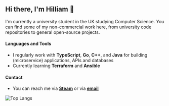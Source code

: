 ## Hi there, I'm Hilliam 👋

I'm currently a university student in the UK studying Computer Science.
You can find some of my non-commercial work here, from university code repositories to general open-source projects.

#### Languages and Tools
- I regularly work with **TypeScript**, **Go**, **C++**, and **Java** for building (microservice) applications, APIs and databases
- Currently learning **Terraform** and **Ansible**

#### Contact
-  You can reach me via [**Steam**](https://steamcommunity.com/profiles/76561198081082634) or via [**email**](mailto:hilliamtung@gmail.com)

![Top Langs](https://github-readme-stats.vercel.app/api/top-langs/?username=hilliamt&layout=compact&langs_count=8)
